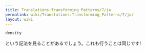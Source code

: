 ```yaml
---
title: Translations:Transforming Patterns/7/ja
permalink: wiki/Translations:Transforming_Patterns/7/ja/
layout: wiki
---
```


``` haskell
density
```

という記法を見ることがあるでしょう。これも行うことは同じです!
